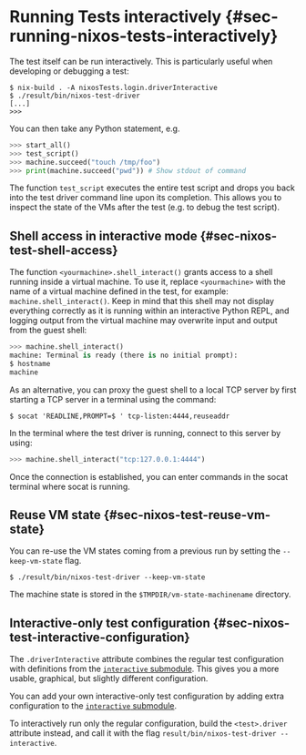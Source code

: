 # Running Tests interactively {#sec-running-nixos-tests-interactively}

The test itself can be run interactively. This is particularly useful
when developing or debugging a test:

```ShellSession
$ nix-build . -A nixosTests.login.driverInteractive
$ ./result/bin/nixos-test-driver
[...]
>>>
```

You can then take any Python statement, e.g.

```py
>>> start_all()
>>> test_script()
>>> machine.succeed("touch /tmp/foo")
>>> print(machine.succeed("pwd")) # Show stdout of command
```

The function `test_script` executes the entire test script and drops you
back into the test driver command line upon its completion. This allows
you to inspect the state of the VMs after the test (e.g. to debug the
test script).

## Shell access in interactive mode {#sec-nixos-test-shell-access}

The function `<yourmachine>.shell_interact()` grants access to a shell running
inside a virtual machine. To use it, replace `<yourmachine>` with the name of a
virtual machine defined in the test, for example: `machine.shell_interact()`.
Keep in mind that this shell may not display everything correctly as it is
running within an interactive Python REPL, and logging output from the virtual
machine may overwrite input and output from the guest shell:

```py
>>> machine.shell_interact()
machine: Terminal is ready (there is no initial prompt):
$ hostname
machine
```

As an alternative, you can proxy the guest shell to a local TCP server by first
starting a TCP server in a terminal using the command:

```ShellSession
$ socat 'READLINE,PROMPT=$ ' tcp-listen:4444,reuseaddr
```

In the terminal where the test driver is running, connect to this server by
using:

```py
>>> machine.shell_interact("tcp:127.0.0.1:4444")
```

Once the connection is established, you can enter commands in the socat terminal
where socat is running.

## Reuse VM state {#sec-nixos-test-reuse-vm-state}

You can re-use the VM states coming from a previous run by setting the
`--keep-vm-state` flag.

```ShellSession
$ ./result/bin/nixos-test-driver --keep-vm-state
```

The machine state is stored in the `$TMPDIR/vm-state-machinename`
directory.

## Interactive-only test configuration {#sec-nixos-test-interactive-configuration}

The `.driverInteractive` attribute combines the regular test configuration with
definitions from the [`interactive` submodule](#test-opt-interactive). This gives you
a more usable, graphical, but slightly different configuration.

You can add your own interactive-only test configuration by adding extra
configuration to the [`interactive` submodule](#test-opt-interactive).

To interactively run only the regular configuration, build the `<test>.driver` attribute
instead, and call it with the flag `result/bin/nixos-test-driver --interactive`.
